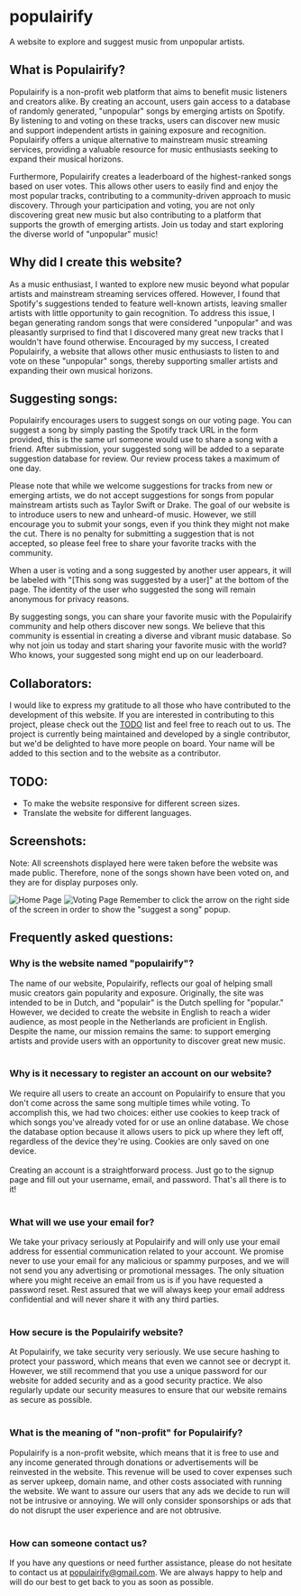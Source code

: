 # populairify
A website to explore and suggest music from unpopular artists.

## What is Populairify?
Populairify is a non-profit web platform that aims to benefit music listeners and creators alike. By creating an account, users gain access to a database of randomly generated, "unpopular" songs by emerging artists on Spotify. By listening to and voting on these tracks, users can discover new music and support independent artists in gaining exposure and recognition. Populairify offers a unique alternative to mainstream music streaming services, providing a valuable resource for music enthusiasts seeking to expand their musical horizons.

Furthermore, Populairify creates a leaderboard of the highest-ranked songs based on user votes. This allows other users to easily find and enjoy the most popular tracks, contributing to a community-driven approach to music discovery. Through your participation and voting, you are not only discovering great new music but also contributing to a platform that supports the growth of emerging artists. Join us today and start exploring the diverse world of "unpopular" music!

## Why did I create this website?
As a music enthusiast, I wanted to explore new music beyond what popular artists and mainstream streaming services offered. However, I found that Spotify's suggestions tended to feature well-known artists, leaving smaller artists with little opportunity to gain recognition. To address this issue, I began generating random songs that were considered "unpopular" and was pleasantly surprised to find that I discovered many great new tracks that I wouldn't have found otherwise. Encouraged by my success, I created Populairify, a website that allows other music enthusiasts to listen to and vote on these "unpopular" songs, thereby supporting smaller artists and expanding their own musical horizons.

## Suggesting songs:
Populairify encourages users to suggest songs on our voting page. You can suggest a song by simply pasting the Spotify track URL in the form provided, this is the same url someone would use to share a song with a friend. After submission, your suggested song will be added to a separate suggestion database for review. Our review process takes a maximum of one day.

Please note that while we welcome suggestions for tracks from new or emerging artists, we do not accept suggestions for songs from popular mainstream artists such as Taylor Swift or Drake. The goal of our website is to introduce users to new and unheard-of music. However, we still encourage you to submit your songs, even if you think they might not make the cut. There is no penalty for submitting a suggestion that is not accepted, so please feel free to share your favorite tracks with the community.

When a user is voting and a song suggested by another user appears, it will be labeled with "[This song was suggested by a user]" at the bottom of the page. The identity of the user who suggested the song will remain anonymous for privacy reasons.

By suggesting songs, you can share your favorite music with the Populairify community and help others discover new songs. We believe that this community is essential in creating a diverse and vibrant music database. So why not join us today and start sharing your favorite music with the world? Who knows, your suggested song might end up on our leaderboard.

## Collaborators:
I would like to express my gratitude to all those who have contributed to the development of this website. If you are interested in contributing to this project, please check out the [TODO](#todo) list and feel free to reach out to us. The project is currently being maintained and developed by a single contributor, but we'd be delighted to have more people on board. Your name will be added to this section and to the website as a contributor.

## TODO:
* To make the website responsive for different screen sizes.
* Translate the website for different languages.

## Screenshots:
Note: All screenshots displayed here were taken before the website was made public. Therefore, none of the songs shown have been voted on, and they are for display purposes only.

![Home Page](https://i.imgur.com/YEP9GlH.png)
![Voting Page](https://i.imgur.com/AuSu5Mh.jpeg)
Remember to click the arrow on the right side of the screen in order to show the "suggest a song" popup.



## Frequently asked questions:
### Why is the website named "populairify"?
The name of our website, Populairify, reflects our goal of helping small music creators gain popularity and exposure. Originally, the site was intended to be in Dutch, and "populair" is the Dutch spelling for "popular." However, we decided to create the website in English to reach a wider audience, as most people in the Netherlands are proficient in English. Despite the name, our mission remains the same: to support emerging artists and provide users with an opportunity to discover great new music.
<br>
<br>
### Why is it necessary to register an account on our website?
We require all users to create an account on Populairify to ensure that you don't come across the same song multiple times while voting. To accomplish this, we had two choices: either use cookies to keep track of which songs you've already voted for or use an online database. We chose the database option because it allows users to pick up where they left off, regardless of the device they're using. Cookies are only saved on one device.
<br>
<br>
Creating an account is a straightforward process. Just go to the signup page and fill out your username, email, and password. That's all there is to it!
<br>
<br>
### What will we use your email for?
We take your privacy seriously at Populairify and will only use your email address for essential communication related to your account. We promise never to use your email for any malicious or spammy purposes, and we will not send you any advertising or promotional messages. The only situation where you might receive an email from us is if you have requested a password reset. Rest assured that we will always keep your email address confidential and will never share it with any third parties.
<br>
<br>
### How secure is the Populairify website?
At Populairify, we take security very seriously. We use secure hashing to protect your password, which means that even we cannot see or decrypt it. However, we still recommend that you use a unique password for our website for added security and as a good security practice. We also regularly update our security measures to ensure that our website remains as secure as possible.
<br>
<br>
### What is the meaning of "non-profit" for Populairify?
Populairify is a non-profit website, which means that it is free to use and any income generated through donations or advertisements will be reinvested in the website. This revenue will be used to cover expenses such as server upkeep, domain name, and other costs associated with running the website.
We want to assure our users that any ads we decide to run will not be intrusive or annoying. We will only consider sponsorships or ads that do not disrupt the user experience and are not obtrusive.
<br>
<br>
### How can someone contact us?
If you have any questions or need further assistance, please do not hesitate to contact us at populairify@gmail.com. We are always happy to help and will do our best to get back to you as soon as possible.
